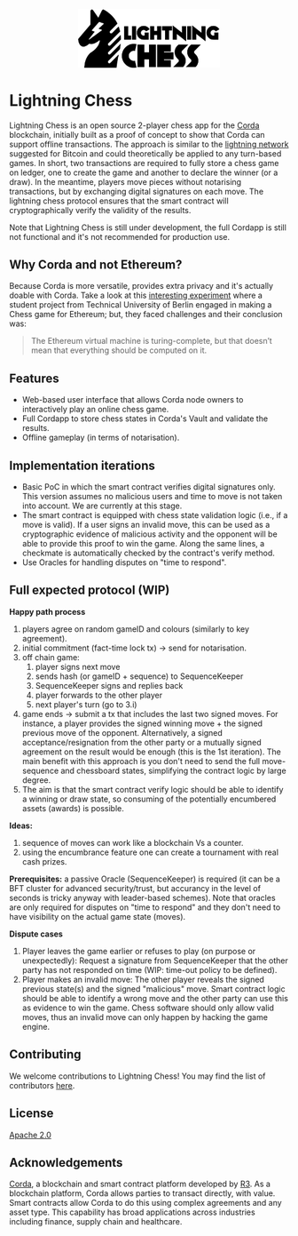 <p align="center">
  <img src="./lightning-chess-full-logo.png" alt="Lightning Chess" width="256">
</p>

# Lightning Chess

Lightning Chess is an open source 2-player chess app for the [Corda](https://corda.net) blockchain, initially built as a proof of concept to show that Corda can support offline transactions. The approach is similar to the [lightning network](https://lightning.network) suggested for Bitcoin and could theoretically be applied to any turn-based games. In short, two transactions are required to fully store a chess game on ledger, one to create the game and another to declare the winner (or a draw). In the meantime, players move pieces without notarising transactions, but by exchanging digital signatures on each move. The lightning chess protocol ensures that the smart contract will cryptographically verify the validity of the results.

Note that Lightning Chess is still under development, the full Cordapp is still not functional and it's not recommended for production use.

## Why Corda and not Ethereum?
Because Corda is more versatile, provides extra privacy and it's actually doable with Corda. Take a look at this [interesting experiment](https://medium.com/@graycoding/lessons-learned-from-making-a-chess-game-for-ethereum-6917c01178b6) where a student project from Technical University of Berlin engaged in making a Chess game for Ethereum; but, they faced challenges and their conclusion was:
> The Ethereum virtual machine is turing-complete, but that doesn’t mean that everything should be computed on it. 

## Features

* Web-based user interface that allows Corda node owners to interactively play an online chess game.
* Full Cordapp to store chess states in Corda's Vault and validate the results. 
* Offline gameplay (in terms of notarisation).

## Implementation iterations

- Basic PoC in which the smart contract verifies digital signatures only. This version assumes no malicious users and time to move is not taken into account. We are currently at this stage.
- The smart contract is equipped with chess state validation logic (i.e., if a move is valid). If a user signs an invalid move, this can be used as a cryptographic evidence of malicious activity and the opponent will be able to provide this proof to win the game. Along the same lines, a checkmate is automatically checked by the contract's verify method. 
- Use Oracles for handling disputes on "time to respond".

## Full expected protocol (WIP)

**Happy path process**

1. players agree on random gameID and colours (similarly to key agreement).
2. initial commitment (fact-time lock tx) → send for notarisation.
3. off chain game:
   1. player signs next move
   2. sends hash (or gameID + sequence) to SequenceKeeper
   3. SequenceKeeper signs and replies back
   4. player forwards to the other player
   5. next player's turn (go to 3.i)
4. game ends → submit a tx that includes the last two signed moves. For instance, a player provides the signed winning move + the signed previous move of the opponent. Alternatively, a signed acceptance/resignation from the other party or a mutually signed agreement on the result would be enough (this is the 1st iteration). The main benefit with this approach is you don't need to send the full move-sequence and chessboard states, simplifying the contract logic by  large degree.
5. The aim is that the smart contract verify logic should be able to identify a winning or draw state, so consuming of the potentially encumbered assets (awards) is possible.

**Ideas:** 
1. sequence of moves can work like a blockchain Vs a counter.
2. using the encumbrance feature one can create a tournament with real cash prizes.

**Prerequisites:** a passive Oracle (SequenceKeeper) is required (it can be a BFT cluster for advanced security/trust, but accurancy in the level of seconds is tricky anyway with leader-based schemes). Note that oracles are only required for disputes on "time to respond" and they don't need to have visibility on the actual game state (moves).

**Dispute cases**
 1. Player leaves the game earlier or refuses to play (on purpose or unexpectedly): Request a signature from SequenceKeeper that the other party has not responded on time (WIP: time-out policy to be defined).
 2. Player makes an invalid move: The other player reveals the signed previous state(s) and the signed "malicious" move. Smart contract logic should be able to identify a wrong move and the other party can use this as evidence to win the game. Chess software should only allow valid moves, thus an invalid move can only happen by hacking the game engine.

## Contributing

We welcome contributions to Lightning Chess! You may find the list of contributors [here](./CONTRIBUTORS.md).

## License

[Apache 2.0](./LICENSE.md)

## Acknowledgements

[Corda](https://corda.net), a blockchain and smart contract platform developed by [R3](https://r3.com). As a blockchain platform, Corda allows parties to transact directly, with value. Smart contracts allow Corda to do this using complex agreements and any asset type. This capability has broad applications across industries including finance, supply chain and healthcare.
